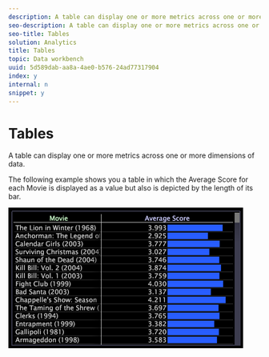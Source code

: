 ```yaml
---
description: A table can display one or more metrics across one or more dimensions of data.
seo-description: A table can display one or more metrics across one or more dimensions of data.
seo-title: Tables
solution: Analytics
title: Tables
topic: Data workbench
uuid: 5d589dab-aa8a-4ae0-b576-24ad77317904
index: y
internal: n
snippet: y
---
```


# Tables

A table can display one or more metrics across one or more dimensions of data.

 The following example shows you a table in which the Average Score for each Movie is displayed as a value but also is depicted by the length of its bar.

![](assets/vis_Table.png)

